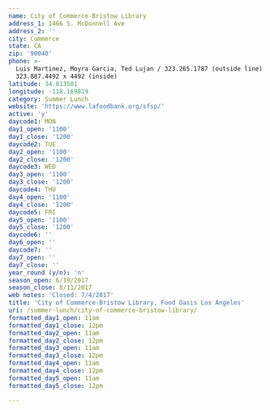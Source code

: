 ```yaml
---
name: City of Commerce-Bristow Library
address_1: 1466 S. McDonnell Ave
address_2: ''
city: Commerce
state: CA
zip: '90040'
phone: >-
  Luis Martinez, Moyra Garcia, Ted Lujan / 323.265.1787 (outside line)
  323.887.4492 x 4492 (inside)
latitude: 34.013501
longitude: -118.169819
category: Summer Lunch
website: 'https://www.lafoodbank.org/sfsp/'
active: 'y'
daycode1: MON
day1_open: '1100'
day1_close: '1200'
daycode2: TUE
day2_open: '1100'
day2_close: '1200'
daycode3: WED
day3_open: '1100'
day3_close: '1200'
daycode4: THU
day4_open: '1100'
day4_close: '1200'
daycode5: FRI
day5_open: '1100'
day5_close: '1200'
daycode6: ''
day6_open: ''
daycode7: ''
day7_open: ''
day7_close: ''
year_round (y/n): 'n'
season_open: 6/19/2017
season_close: 8/11/2017
web notes: 'Closed: 7/4/2017'
title: 'City of Commerce-Bristow Library, Food Oasis Los Angeles'
uri: /summer-lunch/city-of-commerce-bristow-library/
formatted_day1_open: 11am
formatted_day1_close: 12pm
formatted_day2_open: 11am
formatted_day2_close: 12pm
formatted_day3_open: 11am
formatted_day3_close: 12pm
formatted_day4_open: 11am
formatted_day4_close: 12pm
formatted_day5_open: 11am
formatted_day5_close: 12pm

---
```



